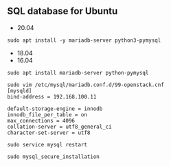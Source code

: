 ## SQL database for Ubuntu
* 20.04
```shell
sudo apt install -y mariadb-server python3-pymysql
```
* 18.04 
* 16.04
```shell
sudo apt install mariadb-server python-pymysql
```
```shell
sudo vim /etc/mysql/mariadb.conf.d/99-openstack.cnf
[mysqld]
bind-address = 192.168.100.11

default-storage-engine = innodb
innodb_file_per_table = on
max_connections = 4096
collation-server = utf8_general_ci
character-set-server = utf8

sudo service mysql restart

sudo mysql_secure_installation
```